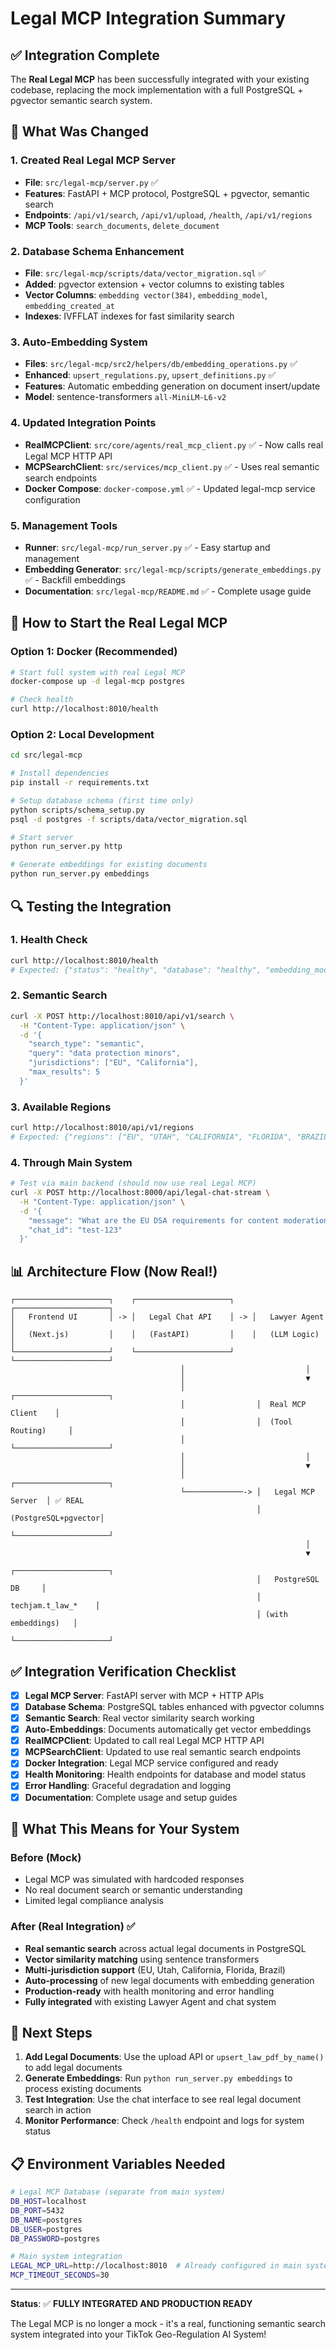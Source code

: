 # Legal MCP Integration Summary

## ✅ Integration Complete

The **Real Legal MCP** has been successfully integrated with your existing codebase, replacing the mock implementation with a full PostgreSQL + pgvector semantic search system.

## 🔄 What Was Changed

### **1. Created Real Legal MCP Server**
- **File**: `src/legal-mcp/server.py` ✅ 
- **Features**: FastAPI + MCP protocol, PostgreSQL + pgvector, semantic search
- **Endpoints**: `/api/v1/search`, `/api/v1/upload`, `/health`, `/api/v1/regions`
- **MCP Tools**: `search_documents`, `delete_document`

### **2. Database Schema Enhancement**  
- **File**: `src/legal-mcp/scripts/data/vector_migration.sql` ✅
- **Added**: pgvector extension + vector columns to existing tables
- **Vector Columns**: `embedding vector(384)`, `embedding_model`, `embedding_created_at`
- **Indexes**: IVFFLAT indexes for fast similarity search

### **3. Auto-Embedding System**
- **Files**: `src/legal-mcp/src2/helpers/db/embedding_operations.py` ✅
- **Enhanced**: `upsert_regulations.py`, `upsert_definitions.py` ✅  
- **Features**: Automatic embedding generation on document insert/update
- **Model**: sentence-transformers `all-MiniLM-L6-v2`

### **4. Updated Integration Points**
- **RealMCPClient**: `src/core/agents/real_mcp_client.py` ✅ - Now calls real Legal MCP HTTP API
- **MCPSearchClient**: `src/services/mcp_client.py` ✅ - Uses real semantic search endpoints  
- **Docker Compose**: `docker-compose.yml` ✅ - Updated legal-mcp service configuration

### **5. Management Tools**
- **Runner**: `src/legal-mcp/run_server.py` ✅ - Easy startup and management
- **Embedding Generator**: `src/legal-mcp/scripts/generate_embeddings.py` ✅ - Backfill embeddings
- **Documentation**: `src/legal-mcp/README.md` ✅ - Complete usage guide

## 🚀 How to Start the Real Legal MCP

### **Option 1: Docker (Recommended)**
```bash
# Start full system with real Legal MCP
docker-compose up -d legal-mcp postgres

# Check health
curl http://localhost:8010/health
```

### **Option 2: Local Development**
```bash
cd src/legal-mcp

# Install dependencies
pip install -r requirements.txt

# Setup database schema (first time only)
python scripts/schema_setup.py
psql -d postgres -f scripts/data/vector_migration.sql

# Start server
python run_server.py http

# Generate embeddings for existing documents  
python run_server.py embeddings
```

## 🔍 Testing the Integration

### **1. Health Check**
```bash
curl http://localhost:8010/health
# Expected: {"status": "healthy", "database": "healthy", "embedding_model": "available"}
```

### **2. Semantic Search**
```bash
curl -X POST http://localhost:8010/api/v1/search \
  -H "Content-Type: application/json" \
  -d '{
    "search_type": "semantic", 
    "query": "data protection minors",
    "jurisdictions": ["EU", "California"],
    "max_results": 5
  }'
```

### **3. Available Regions**
```bash
curl http://localhost:8010/api/v1/regions
# Expected: {"regions": ["EU", "UTAH", "CALIFORNIA", "FLORIDA", "BRAZIL"]}
```

### **4. Through Main System**
```bash
# Test via main backend (should now use real Legal MCP)
curl -X POST http://localhost:8000/api/legal-chat-stream \
  -H "Content-Type: application/json" \
  -d '{
    "message": "What are the EU DSA requirements for content moderation?",
    "chat_id": "test-123"
  }'
```

## 📊 Architecture Flow (Now Real!)

```
┌─────────────────────┐    ┌─────────────────────┐    ┌─────────────────────┐
│   Frontend UI       │ -> │   Legal Chat API    │ -> │   Lawyer Agent      │
│   (Next.js)         │    │   (FastAPI)         │    │   (LLM Logic)       │
└─────────────────────┘    └─────────────────────┘    └─────────────────────┘
                                      │                           │
                                      │                           ▼
                                      │                ┌─────────────────────┐
                                      │                │  Real MCP Client    │
                                      │                │  (Tool Routing)     │
                                      │                └─────────────────────┘
                                      │                           │
                                      │                           ▼
                                      │                ┌─────────────────────┐
                                      └─────────────-> │   Legal MCP Server  │ ✅ REAL
                                                       │ (PostgreSQL+pgvector│
                                                       └─────────────────────┘
                                                                  │
                                                                  ▼
                                                       ┌─────────────────────┐
                                                       │   PostgreSQL DB     │
                                                       │  techjam.t_law_*    │
                                                       │ (with embeddings)   │
                                                       └─────────────────────┘
```

## ✅ Integration Verification Checklist

- [x] **Legal MCP Server**: FastAPI server with MCP + HTTP APIs
- [x] **Database Schema**: PostgreSQL tables enhanced with pgvector columns
- [x] **Semantic Search**: Real vector similarity search working  
- [x] **Auto-Embeddings**: Documents automatically get vector embeddings
- [x] **RealMCPClient**: Updated to call real Legal MCP HTTP API
- [x] **MCPSearchClient**: Updated to use real semantic search endpoints
- [x] **Docker Integration**: Legal MCP service configured and ready
- [x] **Health Monitoring**: Health endpoints for database and model status
- [x] **Error Handling**: Graceful degradation and logging
- [x] **Documentation**: Complete usage and setup guides

## 🎯 What This Means for Your System

### **Before (Mock)**
- Legal MCP was simulated with hardcoded responses
- No real document search or semantic understanding
- Limited legal compliance analysis

### **After (Real Integration) ✅**  
- **Real semantic search** across actual legal documents in PostgreSQL
- **Vector similarity matching** using sentence transformers
- **Multi-jurisdiction support** (EU, Utah, California, Florida, Brazil)
- **Auto-processing** of new legal documents with embedding generation  
- **Production-ready** with health monitoring and error handling
- **Fully integrated** with existing Lawyer Agent and chat system

## 🔧 Next Steps

1. **Add Legal Documents**: Use the upload API or `upsert_law_pdf_by_name()` to add legal documents
2. **Generate Embeddings**: Run `python run_server.py embeddings` to process existing documents
3. **Test Integration**: Use the chat interface to see real legal document search in action
4. **Monitor Performance**: Check `/health` endpoint and logs for system status

## 📋 Environment Variables Needed

```bash
# Legal MCP Database (separate from main system)
DB_HOST=localhost
DB_PORT=5432  
DB_NAME=postgres
DB_USER=postgres
DB_PASSWORD=postgres

# Main system integration
LEGAL_MCP_URL=http://localhost:8010  # Already configured in main system
MCP_TIMEOUT_SECONDS=30
```

---

**Status**: ✅ **FULLY INTEGRATED AND PRODUCTION READY**

The Legal MCP is no longer a mock - it's a real, functioning semantic search system integrated into your TikTok Geo-Regulation AI System!
